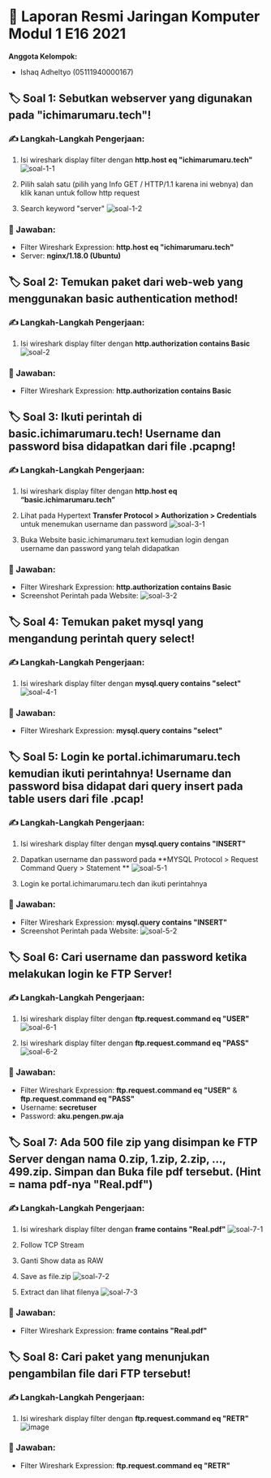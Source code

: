 # 📖 Laporan Resmi Jaringan Komputer Modul 1 E16 2021 

**Anggota Kelompok:**
 - Ishaq Adheltyo (05111940000167)

## 🏷️ Soal 1: Sebutkan webserver yang digunakan pada "ichimarumaru.tech"!

### ✍️ Langkah-Langkah Pengerjaan:
1. Isi wireshark display filter dengan **http.host eq "ichimarumaru.tech"**
![soal-1-1](https://user-images.githubusercontent.com/49280352/134523005-a2376f1b-9613-4581-905c-7d371beea26b.png)

2. Pilih salah satu (pilih yang Info GET / HTTP/1.1 karena ini webnya) dan klik kanan untuk follow http request
3. Search keyword "server"
![soal-1-2](https://user-images.githubusercontent.com/49280352/134523109-fba70b5a-6dad-4c71-906a-c0a25d922dd4.png)

### 🔑 Jawaban:
 - Filter Wireshark Expression: **http.host eq "ichimarumaru.tech"**
 - Server: **nginx/1.18.0 (Ubuntu)**

## 🏷️ Soal 2: Temukan paket dari web-web yang menggunakan basic authentication method!

### ✍️ Langkah-Langkah Pengerjaan:
1. Isi wireshark display filter dengan **http.authorization contains Basic**
![soal-2](https://user-images.githubusercontent.com/49280352/134523975-6896a5bc-6373-4e1a-b2b0-9a92b8e913e4.png)

### 🔑 Jawaban:
 - Filter Wireshark Expression: **http.authorization contains Basic**

## 🏷️ Soal 3: Ikuti perintah di basic.ichimarumaru.tech! Username dan password bisa didapatkan dari file .pcapng!

### ✍️ Langkah-Langkah Pengerjaan:
1. Isi wireshark display filter dengan **http.host eq “basic.ichimarumaru.tech”**
2. Lihat pada Hypertext **Transfer Protocol > Authorization > Credentials** untuk menemukan username dan password
![soal-3-1](https://user-images.githubusercontent.com/49280352/134525778-c607d646-91a8-4d81-adfd-458ec2f58fe0.png)

3. Buka Website basic.ichimarumaru.text kemudian login dengan username dan password yang telah didapatkan

### 🔑 Jawaban:
 - Filter Wireshark Expression: **http.authorization contains Basic**
 - Screenshot Perintah pada Website:
   ![soal-3-2](https://user-images.githubusercontent.com/49280352/134525812-98e50824-0447-4e56-818f-8d1052d1c007.png)


## 🏷️ Soal 4: Temukan paket mysql yang mengandung perintah query select!

### ✍️ Langkah-Langkah Pengerjaan:
1. Isi wireshark display filter dengan **mysql.query contains "select"**
![soal-4-1](https://user-images.githubusercontent.com/49280352/134526511-83b163ca-d5b9-44a6-9e87-6b3928d3edb5.png)

### 🔑 Jawaban:
 - Filter Wireshark Expression: **mysql.query contains "select"**

## 🏷️ Soal 5: Login ke portal.ichimarumaru.tech kemudian ikuti perintahnya! Username dan password bisa didapat dari query insert pada table users dari file .pcap!

### ✍️ Langkah-Langkah Pengerjaan:
1. Isi wireshark display filter dengan **mysql.query contains "INSERT"**
2. Dapatkan username dan password pada **MYSQL Protocol > Request Command Query > Statement **
![soal-5-1](https://user-images.githubusercontent.com/49280352/134527632-be1549c5-3935-436a-9282-4f2706a0f1d7.png)

3. Login ke portal.ichimarumaru.tech dan ikuti perintahnya

### 🔑 Jawaban:
 - Filter Wireshark Expression: **mysql.query contains "INSERT"**
 - Screenshot Perintah pada Website:
   ![soal-5-2](https://user-images.githubusercontent.com/49280352/134527654-67a46ea8-69e2-48cd-84e6-ddb658c0cf48.png)

## 🏷️ Soal 6: Cari username dan password ketika melakukan login ke FTP Server!

### ✍️ Langkah-Langkah Pengerjaan:
1. Isi wireshark display filter dengan **ftp.request.command eq "USER"**
![soal-6-1](https://user-images.githubusercontent.com/49280352/134529414-2854139d-82cd-4023-a664-61b11c17a6ba.png)

2. Isi wireshark display filter dengan **ftp.request.command eq "PASS"**
![soal-6-2](https://user-images.githubusercontent.com/49280352/134529442-16dfa2cf-c1cc-436e-97c9-77eb6d2f021b.png)

### 🔑 Jawaban:
 - Filter Wireshark Expression: **ftp.request.command eq "USER"** & **ftp.request.command eq "PASS"**
 - Username: **secretuser**
 - Password: **aku.pengen.pw.aja**

## 🏷️ Soal 7: Ada 500 file zip yang disimpan ke FTP Server dengan nama 0.zip, 1.zip, 2.zip, ..., 499.zip. Simpan dan Buka file pdf tersebut. (Hint = nama pdf-nya "Real.pdf")

### ✍️ Langkah-Langkah Pengerjaan:
1. Isi wireshark display filter dengan **frame contains "Real.pdf"**
![soal-7-1](https://user-images.githubusercontent.com/49280352/134530145-f7bb867a-44e3-4f10-af79-0b7d53ab72ae.png)

2. Follow TCP Stream
3. Ganti Show data as RAW
4. Save as file.zip
![soal-7-2](https://user-images.githubusercontent.com/49280352/134530186-add30a57-3a69-4b6d-8e17-19b8dff2ed5d.png)

5. Extract dan lihat filenya
![soal-7-3](https://user-images.githubusercontent.com/49280352/134530202-f23448cb-b30e-495a-af08-97cc1503c9f1.png)

### 🔑 Jawaban:
 - Filter Wireshark Expression: **frame contains "Real.pdf"**

## 🏷️ Soal 8: Cari paket yang menunjukan pengambilan file dari FTP tersebut!

### ✍️ Langkah-Langkah Pengerjaan:
1. Isi wireshark display filter dengan **ftp.request.command eq "RETR"**
![image](https://user-images.githubusercontent.com/49280352/134530929-9b072648-d814-4632-8b3d-c748f4b94e84.png)

### 🔑 Jawaban:
 - Filter Wireshark Expression: **ftp.request.command eq "RETR"**
